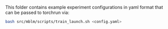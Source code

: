 This folder contains example experiment configurations in yaml format that can be passed to torchrun via:

```sh
bash src/mblm/scripts/train_launch.sh <config.yaml>
```
